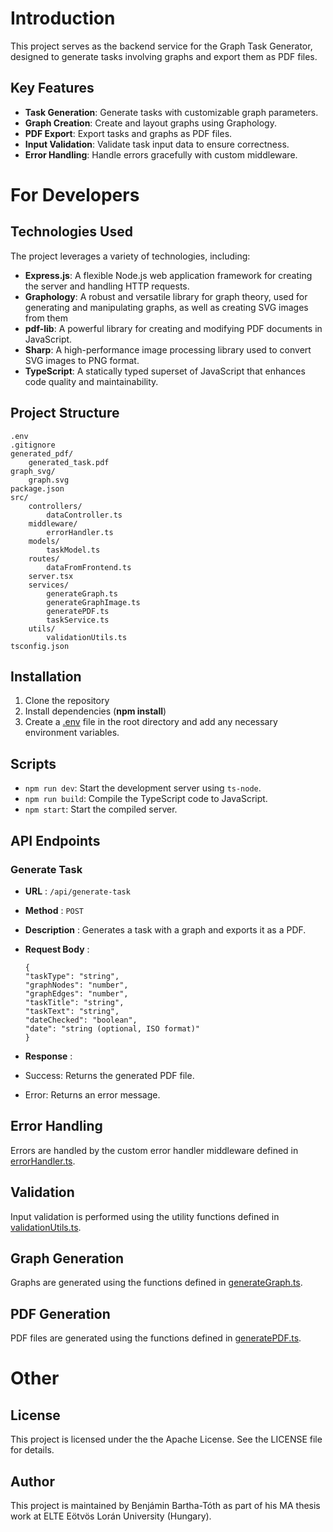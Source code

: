 # Introduction

This project serves as the backend service for the Graph Task Generator, designed to generate tasks involving graphs and export them as PDF files.

## Key Features

* **Task Generation**: Generate tasks with customizable graph parameters.
* **Graph Creation**: Create and layout graphs using Graphology.
* **PDF Export**: Export tasks and graphs as PDF files.
* **Input Validation**: Validate task input data to ensure correctness.
* **Error Handling**: Handle errors gracefully with custom middleware.

# For Developers

## Technologies Used

The project leverages a variety of technologies, including:

- **Express.js**: A flexible Node.js web application framework for creating the server and handling HTTP requests.
- **Graphology**: A robust and versatile library for graph theory, used for generating and manipulating graphs, as well as creating SVG images from them
- **pdf-lib**: A powerful library for creating and modifying PDF documents in JavaScript.
- **Sharp**: A high-performance image processing library used to convert SVG images to PNG format.
- **TypeScript**: A statically typed superset of JavaScript that enhances code quality and maintainability.

## Project Structure

```
.env
.gitignore
generated_pdf/
    generated_task.pdf
graph_svg/
    graph.svg
package.json
src/
    controllers/
        dataController.ts
    middleware/
        errorHandler.ts
    models/
        taskModel.ts
    routes/
        dataFromFrontend.ts
    server.tsx
    services/
        generateGraph.ts
        generateGraphImage.ts
        generatePDF.ts
        taskService.ts
    utils/
        validationUtils.ts
tsconfig.json
```

## Installation

1. Clone the repository
2. Install dependencies (**npm install**)
3. Create a [.env](vscode-file://vscode-app/c:/Users/Benj%C3%A1min/AppData/Local/Programs/Microsoft%20VS%20Code%20Insiders/resources/app/out/vs/code/electron-sandbox/workbench/workbench.html) file in the root directory and add any necessary environment variables.

## Scripts

* `npm run dev`: Start the development server using `ts-node`.
* `npm run build`: Compile the TypeScript code to JavaScript.
* `npm start`: Start the compiled server.

## API Endpoints

### Generate Task

* **URL** : `/api/generate-task`
* **Method** : `POST`
* **Description** : Generates a task with a graph and exports it as a PDF.
* **Request Body** :

  ```
  {
  "taskType": "string",
  "graphNodes": "number",
  "graphEdges": "number",
  "taskTitle": "string",
  "taskText": "string",
  "dateChecked": "boolean",
  "date": "string (optional, ISO format)"
  }
  ```
* **Response** :
* Success: Returns the generated PDF file.
* Error: Returns an error message.

## Error Handling

Errors are handled by the custom error handler middleware defined in [errorHandler.ts](vscode-file://vscode-app/c:/Users/Benj%C3%A1min/AppData/Local/Programs/Microsoft%20VS%20Code%20Insiders/resources/app/out/vs/code/electron-sandbox/workbench/workbench.html).

## Validation

Input validation is performed using the utility functions defined in [validationUtils.ts](vscode-file://vscode-app/c:/Users/Benj%C3%A1min/AppData/Local/Programs/Microsoft%20VS%20Code%20Insiders/resources/app/out/vs/code/electron-sandbox/workbench/workbench.html).

## Graph Generation

Graphs are generated using the functions defined in [generateGraph.ts](vscode-file://vscode-app/c:/Users/Benj%C3%A1min/AppData/Local/Programs/Microsoft%20VS%20Code%20Insiders/resources/app/out/vs/code/electron-sandbox/workbench/workbench.html).

## PDF Generation

PDF files are generated using the functions defined in [generatePDF.ts](vscode-file://vscode-app/c:/Users/Benj%C3%A1min/AppData/Local/Programs/Microsoft%20VS%20Code%20Insiders/resources/app/out/vs/code/electron-sandbox/workbench/workbench.html).

# Other

## License

This project is licensed under the the Apache License. See the LICENSE file for details.

## Author

This project is maintained by Benjámin Bartha-Tóth as part of his MA thesis work at ELTE Eötvös Lorán University (Hungary).
